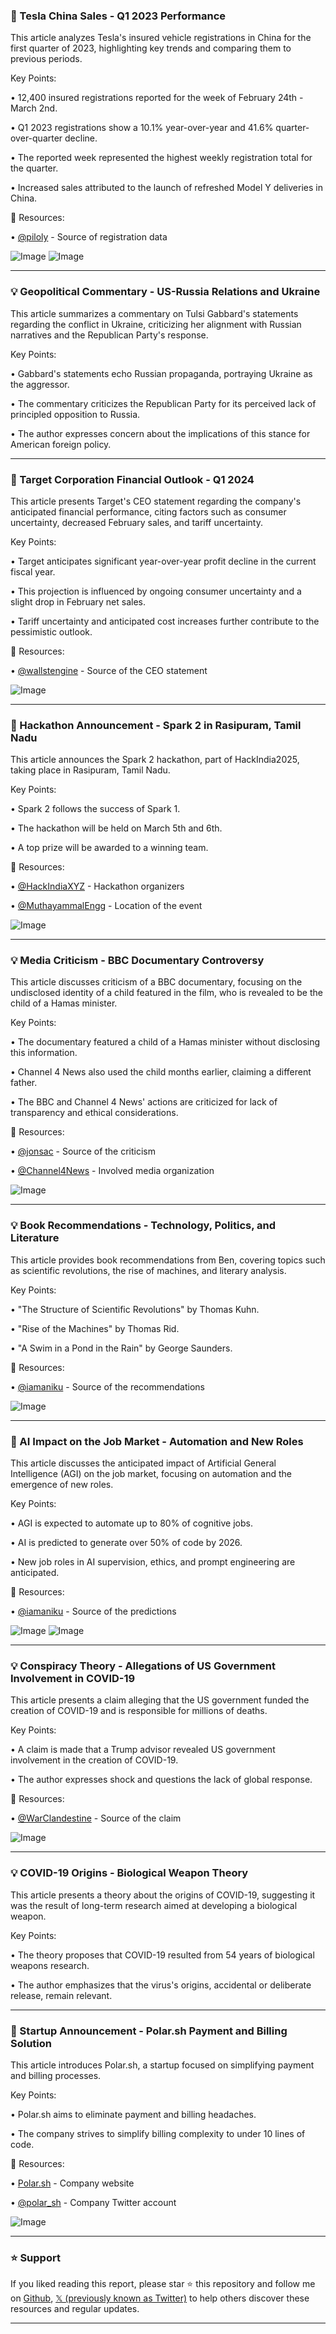 ### 🤖 Tesla China Sales - Q1 2023 Performance

This article analyzes Tesla's insured vehicle registrations in China for the first quarter of 2023, highlighting key trends and comparing them to previous periods.

Key Points:

• 12,400 insured registrations reported for the week of February 24th - March 2nd.

• Q1 2023 registrations show a 10.1% year-over-year and 41.6% quarter-over-quarter decline.

• The reported week represented the highest weekly registration total for the quarter.

• Increased sales attributed to the launch of refreshed Model Y deliveries in China.


🔗 Resources:

• [@piloly](https://x.com/piloly) - Source of registration data

![Image](https://pbs.twimg.com/media/GlMRnBfXMAAJjuS?format=jpg&name=small)
![Image](https://pbs.twimg.com/media/GlMRnBeWkAAXwWR?format=jpg&name=small)


---
### 💡 Geopolitical Commentary - US-Russia Relations and Ukraine

This article summarizes a commentary on Tulsi Gabbard's statements regarding the conflict in Ukraine, criticizing her alignment with Russian narratives and the Republican Party's response.

Key Points:

• Gabbard's statements echo Russian propaganda, portraying Ukraine as the aggressor.

• The commentary criticizes the Republican Party for its perceived lack of principled opposition to Russia.

• The author expresses concern about the implications of this stance for American foreign policy.


---
### 🤖 Target Corporation Financial Outlook - Q1 2024

This article presents Target's CEO statement regarding the company's anticipated financial performance, citing factors such as consumer uncertainty, decreased February sales, and tariff uncertainty.

Key Points:

• Target anticipates significant year-over-year profit decline in the current fiscal year.

• This projection is influenced by ongoing consumer uncertainty and a slight drop in February net sales.

• Tariff uncertainty and anticipated cost increases further contribute to the pessimistic outlook.


🔗 Resources:

• [@wallstengine](https://x.com/wallstengine) - Source of the CEO statement

![Image](https://pbs.twimg.com/media/GlMaA3dXUAA9EDr?format=jpg&name=small)


---
### 🚀 Hackathon Announcement - Spark 2 in Rasipuram, Tamil Nadu

This article announces the Spark 2 hackathon, part of HackIndia2025, taking place in Rasipuram, Tamil Nadu.

Key Points:

• Spark 2 follows the success of Spark 1.

• The hackathon will be held on March 5th and 6th.

•  A top prize will be awarded to a winning team.



🔗 Resources:

• [@HackIndiaXYZ](https://x.com/HackIndiaXYZ) - Hackathon organizers

• [@MuthayammalEngg](https://x.com/MuthayammalEngg) - Location of the event

![Image](https://pbs.twimg.com/media/GlLNetKX0AAtjah?format=jpg&name=small)


---
### 💡 Media Criticism - BBC Documentary Controversy

This article discusses criticism of a BBC documentary, focusing on the undisclosed identity of a child featured in the film, who is revealed to be the child of a Hamas minister.

Key Points:

• The documentary featured a child of a Hamas minister without disclosing this information.


• Channel 4 News also used the child months earlier, claiming a different father.

• The BBC and Channel 4 News' actions are criticized for lack of transparency and ethical considerations.


🔗 Resources:

• [@jonsac](https://x.com/jonsac) - Source of the criticism

• [@Channel4News](https://x.com/Channel4News) - Involved media organization

![Image](https://pbs.twimg.com/media/GlJz_tlXYAAQfkq?format=png&name=small)


---
### 💡 Book Recommendations - Technology, Politics, and Literature

This article provides book recommendations from Ben, covering topics such as scientific revolutions, the rise of machines, and literary analysis.

Key Points:

• "The Structure of Scientific Revolutions" by Thomas Kuhn.

• "Rise of the Machines" by Thomas Rid.

• "A Swim in a Pond in the Rain" by George Saunders.


🔗 Resources:

• [@iamaniku](https://x.com/iamaniku) - Source of the recommendations

![Image](https://pbs.twimg.com/media/GlMQmX9aQAA2yqr?format=jpg&name=small)


---
### 🤖 AI Impact on the Job Market - Automation and New Roles

This article discusses the anticipated impact of Artificial General Intelligence (AGI) on the job market, focusing on automation and the emergence of new roles.

Key Points:

• AGI is expected to automate up to 80% of cognitive jobs.

• AI is predicted to generate over 50% of code by 2026.

• New job roles in AI supervision, ethics, and prompt engineering are anticipated.


🔗 Resources:

• [@iamaniku](https://x.com/iamaniku) - Source of the predictions

![Image](https://pbs.twimg.com/media/GlMTG0NawAADg1R?format=jpg&name=900x900)
![Image](https://pbs.twimg.com/media/GlMTrBiaMAAqqPE?format=jpg&name=small)


---
### 💡 Conspiracy Theory - Allegations of US Government Involvement in COVID-19

This article presents a claim alleging that the US government funded the creation of COVID-19 and is responsible for millions of deaths.

Key Points:

• A claim is made that a Trump advisor revealed US government involvement in the creation of COVID-19.

• The author expresses shock and questions the lack of global response.


🔗 Resources:

• [@WarClandestine](https://x.com/WarClandestine) - Source of the claim

![Image](https://pbs.twimg.com/media/Gi6wImcW0AAP7M-?format=jpg&name=small)


---
### 💡 COVID-19 Origins - Biological Weapon Theory

This article presents a theory about the origins of COVID-19, suggesting it was the result of long-term research aimed at developing a biological weapon.

Key Points:

• The theory proposes that COVID-19 resulted from 54 years of biological weapons research.

• The author emphasizes that the virus's origins, accidental or deliberate release, remain relevant.



---
### 🚀 Startup Announcement - Polar.sh Payment and Billing Solution

This article introduces Polar.sh, a startup focused on simplifying payment and billing processes.

Key Points:

• Polar.sh aims to eliminate payment and billing headaches.

•  The company strives to simplify billing complexity to under 10 lines of code.


🔗 Resources:

• [Polar.sh](https://polar.sh/vision) - Company website

• [@polar_sh](https://x.com/polar_sh) - Company Twitter account

![Image](https://pbs.twimg.com/media/GlL9pWTWkAAAGwO?format=jpg&name=small)


---

### ⭐️ Support

If you liked reading this report, please star ⭐️ this repository and follow me on [Github](https://github.com/Drix10), [𝕏 (previously known as Twitter)](https://x.com/DRIX_10_) to help others discover these resources and regular updates.

---